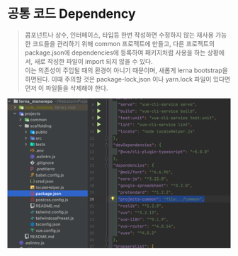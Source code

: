 # 공통 코드 Dependency

>콤포넌트나 상수, 인터페이스, 타입등 한번 작성하면 수정하지 않는 재사용 가능한 코드들을 관리하기 위해 common 프로젝트에 만들고, 다른 프로젝트의 package.json에 dependencies에 등록하여 패키지처럼 사용을 하는 상황에서, 새로 작성한 파일이 import 되지 않을 수 있다.  
>이는 의존성이 주입될 때의 환경이 아니기 때문이며, 새롭게 lerna bootstrap을 하면된다. 이때 주의할 것은 package-lock,json 이나 yarn.lock 파일이 있다면 먼저 이 파일들을 삭제해야 한다.

![common_dependency](../../images/lerna/common_dependency.png)